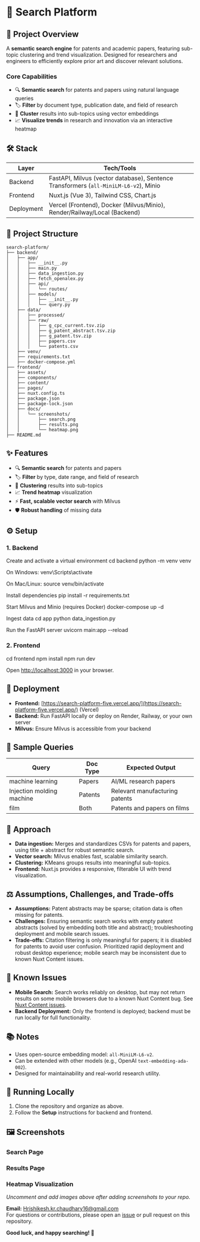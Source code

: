 # 🚀 Search Platform

## 📝 Project Overview

A **semantic search engine** for patents and academic papers, featuring sub-topic clustering and trend visualization. Designed for researchers and engineers to efficiently explore prior art and discover relevant solutions.

### Core Capabilities

- 🔍 **Semantic search** for patents and papers using natural language queries
- 🏷️ **Filter** by document type, publication date, and field of research
- 🧠 **Cluster** results into sub-topics using vector embeddings
- 📈 **Visualize trends** in research and innovation via an interactive heatmap

## 🛠️ Stack

| Layer     | Tech/Tools                                                                                   |
|-----------|---------------------------------------------------------------------------------------------|
| Backend   | FastAPI, Milvus (vector database), Sentence Transformers (`all-MiniLM-L6-v2`), Minio        |
| Frontend  | Nuxt.js (Vue 3), Tailwind CSS, Chart.js                                                     |
| Deployment| Vercel (Frontend), Docker (Milvus/Minio), Render/Railway/Local (Backend)                    |

## 📁 Project Structure

```
search-platform/
├── backend/
│   ├── app/
│   │   ├── __init__.py
│   │   ├── main.py
│   │   ├── data_ingestion.py
│   │   ├── fetch_openalex.py
│   │   ├── api/
│   │   │   └── routes/
│   │   ├── models/
│   │   │   ├── __init__.py
│   │   │   └── query.py
│   ├── data/
│   │   ├── processed/
│   │   ├── raw/
│   │   │   ├── g_cpc_current.tsv.zip
│   │   │   ├── g_patent_abstract.tsv.zip
│   │   │   ├── g_patent.tsv.zip
│   │   │   ├── papers.csv
│   │   │   └── patents.csv
│   ├── venv/
│   ├── requirements.txt
│   ├── docker-compose.yml
├── frontend/
│   ├── assets/
│   ├── components/
│   ├── content/
│   ├── pages/
│   ├── nuxt.config.ts
│   ├── package.json
│   ├── package-lock.json
│   ├── docs/
│   │   └── screenshots/
│   │       ├── search.png
│   │       ├── results.png
│   │       └── heatmap.png
├── README.md

```


## ✨ Features

- 🔍 **Semantic search** for patents and papers
- 🏷️ **Filter** by type, date range, and field of research
- 🧠 **Clustering** results into sub-topics
- 📈 **Trend heatmap** visualization
- ⚡ **Fast, scalable vector search** with Milvus
- 🛡️ **Robust handling** of missing data

## ⚙️ Setup

### 1. Backend

Create and activate a virtual environment
cd backend
python -m venv venv

On Windows:
venv\Scripts\activate

On Mac/Linux:
source venv/bin/activate

Install dependencies
pip install -r requirements.txt

Start Milvus and Minio (requires Docker)
docker-compose up -d

Ingest data
cd app
python data_ingestion.py

Run the FastAPI server
uvicorn main:app --reload


### 2. Frontend

cd frontend
npm install
npm run dev

Open [http://localhost:3000](http://localhost:3000) in your browser.

## 🚀 Deployment

- **Frontend:** [https://search-platform-five.vercel.app/](https://search-platform-five.vercel.app/) (Vercel)
- **Backend:** Run FastAPI locally or deploy on Render, Railway, or your own server
- **Milvus:** Ensure Milvus is accessible from your backend

## 🔎 Sample Queries

| Query                     | Doc Type | Expected Output                  |
|---------------------------|----------|----------------------------------|
| machine learning          | Papers   | AI/ML research papers            |
| Injection molding machine | Patents  | Relevant manufacturing patents   |
| film                      | Both     | Patents and papers on films      |

## 🧩 Approach

- **Data ingestion:** Merges and standardizes CSVs for patents and papers, using title + abstract for robust semantic search.
- **Vector search:** Milvus enables fast, scalable similarity search.
- **Clustering:** KMeans groups results into meaningful sub-topics.
- **Frontend:** Nuxt.js provides a responsive, filterable UI with trend visualization.

## ⚖️ Assumptions, Challenges, and Trade-offs

- **Assumptions:** Patent abstracts may be sparse; citation data is often missing for patents.
- **Challenges:** Ensuring semantic search works with empty patent abstracts (solved by embedding both title and abstract); troubleshooting deployment and mobile search issues.
- **Trade-offs:** Citation filtering is only meaningful for papers; it is disabled for patents to avoid user confusion. Prioritized rapid deployment and robust desktop experience; mobile search may be inconsistent due to known Nuxt Content issues.

## 🐞 Known Issues

- **Mobile Search:** Search works reliably on desktop, but may not return results on some mobile browsers due to a known Nuxt Content bug. See [Nuxt Content issues](https://github.com/nuxt/content/issues).
- **Backend Deployment:** Only the frontend is deployed; backend must be run locally for full functionality.

## 📚 Notes

- Uses open-source embedding model: `all-MiniLM-L6-v2`.
- Can be extended with other models (e.g., OpenAI `text-embedding-ada-002`).
- Designed for maintainability and real-world research utility.

## 🏃 Running Locally

1. Clone the repository and organize as above.
2. Follow the **Setup** instructions for backend and frontend.

## 🖼️ Screenshots

### Search Page
<!-- ![Search Page](frontend/docs/screenshots/search.png) -->

### Results Page
<!-- ![Results Page](frontend/docs/screenshots/results.png) -->

### Heatmap Visualization
<!-- ![Heatmap Visualization](frontend/docs/screenshots/heatmap.png) -->

*Uncomment and add images above after adding screenshots to your repo.*

**Email:** Hrishikesh.kr.chaudhary16@gmail.com  
For questions or contributions, please open an [issue](https://github.com/Hrishichaudhary/search-platform/issues) or pull request on this repository.

**Good luck, and happy searching! 🚀**